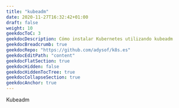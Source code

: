 ```yaml
---
title: "kubeadm"
date: 2020-11-27T16:32:42+01:00
draft: false
weight: 10
geekdocToC: 3
geekdocDescription: Cómo instalar Kubernetes utilizando kubeadm
geekdocBreadcrumb: true
geekdocRepo: "https://github.com/adysof/k8s.es"
geekdocEditPath: "content"
geekdocFlatSection: true
geekdocHidden: false
geekdocHiddenTocTree: true
geekdocCollapseSection: true
geekdocAnchor: true
---
```


Kubeadm 


